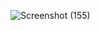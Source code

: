 
![Screenshot (155)](https://github.com/12imthi/day15-Dom/assets/110447839/a643082f-ea56-427d-8d9d-bc23f1d1c6db)


